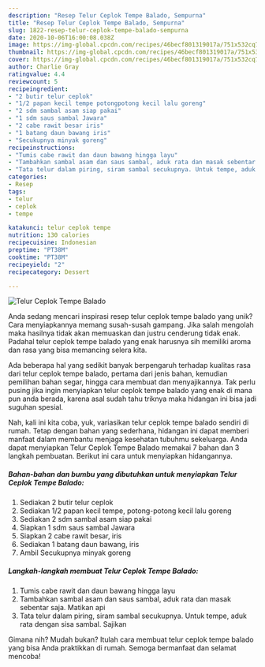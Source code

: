 ```yaml
---
description: "Resep Telur Ceplok Tempe Balado, Sempurna"
title: "Resep Telur Ceplok Tempe Balado, Sempurna"
slug: 1822-resep-telur-ceplok-tempe-balado-sempurna
date: 2020-10-06T16:00:08.038Z
image: https://img-global.cpcdn.com/recipes/46becf801319017a/751x532cq70/telur-ceplok-tempe-balado-foto-resep-utama.jpg
thumbnail: https://img-global.cpcdn.com/recipes/46becf801319017a/751x532cq70/telur-ceplok-tempe-balado-foto-resep-utama.jpg
cover: https://img-global.cpcdn.com/recipes/46becf801319017a/751x532cq70/telur-ceplok-tempe-balado-foto-resep-utama.jpg
author: Charlie Gray
ratingvalue: 4.4
reviewcount: 5
recipeingredient:
- "2 butir telur ceplok"
- "1/2 papan kecil tempe potongpotong kecil lalu goreng"
- "2 sdm sambal asam siap pakai"
- "1 sdm saus sambal Jawara"
- "2 cabe rawit besar iris"
- "1 batang daun bawang iris"
- "Secukupnya minyak goreng"
recipeinstructions:
- "Tumis cabe rawit dan daun bawang hingga layu"
- "Tambahkan sambal asam dan saus sambal, aduk rata dan masak sebentar saja. Matikan api"
- "Tata telur dalam piring, siram sambal secukupnya. Untuk tempe, aduk rata dengan sisa sambal. Sajikan"
categories:
- Resep
tags:
- telur
- ceplok
- tempe

katakunci: telur ceplok tempe 
nutrition: 130 calories
recipecuisine: Indonesian
preptime: "PT38M"
cooktime: "PT38M"
recipeyield: "2"
recipecategory: Dessert

---
```



![Telur Ceplok Tempe Balado](https://img-global.cpcdn.com/recipes/46becf801319017a/751x532cq70/telur-ceplok-tempe-balado-foto-resep-utama.jpg)

Anda sedang mencari inspirasi resep telur ceplok tempe balado yang unik? Cara menyiapkannya memang susah-susah gampang. Jika salah mengolah maka hasilnya tidak akan memuaskan dan justru cenderung tidak enak. Padahal telur ceplok tempe balado yang enak harusnya sih memiliki aroma dan rasa yang bisa memancing selera kita.

Ada beberapa hal yang sedikit banyak berpengaruh terhadap kualitas rasa dari telur ceplok tempe balado, pertama dari jenis bahan, kemudian pemilihan bahan segar, hingga cara membuat dan menyajikannya. Tak perlu pusing jika ingin menyiapkan telur ceplok tempe balado yang enak di mana pun anda berada, karena asal sudah tahu triknya maka hidangan ini bisa jadi suguhan spesial.




Nah, kali ini kita coba, yuk, variasikan telur ceplok tempe balado sendiri di rumah. Tetap dengan bahan yang sederhana, hidangan ini dapat memberi manfaat dalam membantu menjaga kesehatan tubuhmu sekeluarga. Anda dapat menyiapkan Telur Ceplok Tempe Balado memakai 7 bahan dan 3 langkah pembuatan. Berikut ini cara untuk menyiapkan hidangannya.

<!--inarticleads1-->

##### Bahan-bahan dan bumbu yang dibutuhkan untuk menyiapkan Telur Ceplok Tempe Balado:

1. Sediakan 2 butir telur ceplok
1. Sediakan 1/2 papan kecil tempe, potong-potong kecil lalu goreng
1. Sediakan 2 sdm sambal asam siap pakai
1. Siapkan 1 sdm saus sambal Jawara
1. Siapkan 2 cabe rawit besar, iris
1. Sediakan 1 batang daun bawang, iris
1. Ambil Secukupnya minyak goreng




<!--inarticleads2-->

##### Langkah-langkah membuat Telur Ceplok Tempe Balado:

1. Tumis cabe rawit dan daun bawang hingga layu
1. Tambahkan sambal asam dan saus sambal, aduk rata dan masak sebentar saja. Matikan api
1. Tata telur dalam piring, siram sambal secukupnya. Untuk tempe, aduk rata dengan sisa sambal. Sajikan




Gimana nih? Mudah bukan? Itulah cara membuat telur ceplok tempe balado yang bisa Anda praktikkan di rumah. Semoga bermanfaat dan selamat mencoba!
